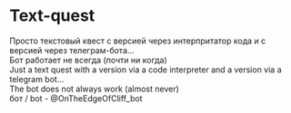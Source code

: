 # Text-quest
Просто текстовый квест с верcией через интерпритатор кода и с версией через телеграм-бота...  
Бот работает не всегда (почти ни когда)  
Just a text quest with a version via a code interpreter and a version via a telegram bot...   
The bot does not always work (almost never)  
бот / bot - @OnTheEdgeOfCliff_bot

